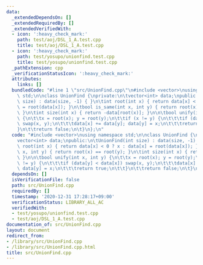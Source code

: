 ```yaml
---
data:
  _extendedDependsOn: []
  _extendedRequiredBy: []
  _extendedVerifiedWith:
  - icon: ':heavy_check_mark:'
    path: test/aoj/DSL_1_A.test.cpp
    title: test/aoj/DSL_1_A.test.cpp
  - icon: ':heavy_check_mark:'
    path: test/yosupo/unionfind.test.cpp
    title: test/yosupo/unionfind.test.cpp
  _pathExtension: cpp
  _verificationStatusIcon: ':heavy_check_mark:'
  attributes:
    links: []
  bundledCode: "#line 1 \"src/UnionFind.cpp\"\n#include <vector>\nusing namespace\
    \ std;\n\nclass UnionFind {\nprivate:\n\tvector<int> data;\npublic:\n\tUnionFind(int\
    \ size) : data(size, -1) { }\n\tint root(int x) { return data[x] < 0 ? x : data[x]\
    \ = root(data[x]); }\n\tbool is_same(int x, int y) { return root(x) == root(y);\
    \ }\n\tint size(int x) { return -data[root(x)]; }\n\n\tbool unify(int x, int y)\
    \ {\n\t\tx = root(x); y = root(y);\n\t\tif (x != y) {\n\t\t\tif (data[y] < data[x])\
    \ swap(x, y);\n\t\t\tdata[x] += data[y]; data[y] = x;\n\t\t\treturn true;\n\t\t\
    }\n\t\treturn false;\n\t}\n};\n"
  code: "#include <vector>\nusing namespace std;\n\nclass UnionFind {\nprivate:\n\t\
    vector<int> data;\npublic:\n\tUnionFind(int size) : data(size, -1) { }\n\tint\
    \ root(int x) { return data[x] < 0 ? x : data[x] = root(data[x]); }\n\tbool is_same(int\
    \ x, int y) { return root(x) == root(y); }\n\tint size(int x) { return -data[root(x)];\
    \ }\n\n\tbool unify(int x, int y) {\n\t\tx = root(x); y = root(y);\n\t\tif (x\
    \ != y) {\n\t\t\tif (data[y] < data[x]) swap(x, y);\n\t\t\tdata[x] += data[y];\
    \ data[y] = x;\n\t\t\treturn true;\n\t\t}\n\t\treturn false;\n\t}\n};\n"
  dependsOn: []
  isVerificationFile: false
  path: src/UnionFind.cpp
  requiredBy: []
  timestamp: '2020-12-31 17:28:17+09:00'
  verificationStatus: LIBRARY_ALL_AC
  verifiedWith:
  - test/yosupo/unionfind.test.cpp
  - test/aoj/DSL_1_A.test.cpp
documentation_of: src/UnionFind.cpp
layout: document
redirect_from:
- /library/src/UnionFind.cpp
- /library/src/UnionFind.cpp.html
title: src/UnionFind.cpp
---
```

